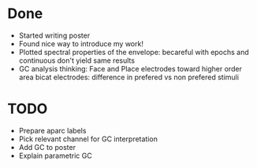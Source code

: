 # Done
* Started writing poster 
* Found nice way to introduce my work!
* Plotted spectral properties of the envelope: becareful with epochs and continuous don't yield same results
* GC analysis thinking: Face and Place electrodes toward higher order area bicat electrodes: difference in
prefered vs non prefered stimuli

# TODO
* Prepare aparc labels
* Pick relevant channel for GC interpretation
* Add GC to poster
* Explain parametric GC
